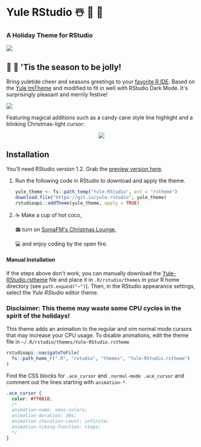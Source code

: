 # Yule RStudio &#x2603;&#xFE0F; &#x1F384; &#x1F381;

### A Holiday Theme for RStudio

![](images/mockup-rstudio.png)

## &#x1F385; &#x1F936; 'Tis the season to be jolly!

Bring yuletide cheer and seasons greetings to your [favorite R IDE](https://rstudio.com). Based on the [Yule tmTheme](https://tmtheme-editor.herokuapp.com/#!/editor/theme/Yule) and modified to fit in well with RStudio Dark Mode. It's surprisingly pleasant and merrily festive!

![](images/floating-rstudio.png)

Featuring magical additions such as a candy cane style line highlight and a blinking Christmas-light cursor:

<p align="center"><img src="images/blinking-cursor.gif"/></p>

## Installation

You'll need RStudio version 1.2. Grab the [preview version here](https://www.rstudio.com/products/rstudio/download/preview/).

1. Run the following code in RStudio to download and apply the theme.

   ```r
   yule_theme <- fs::path_temp("Yule-RStudio", ext = "rstheme")
   download.file("https://git.io/yule-rstudio", yule_theme)
   rstudioapi::addTheme(yule_theme, apply = TRUE)
   ```

1. &#x2615; Make a cup of hot coco,

    &#x1F4FB; turn on [SomaFM's Christmas Lounge](https://somafm.com/christmas/), 
    
    &#x1F4BB; and enjoy coding by the open fire.

#### Manual Installation

If the steps above don't work, you can manually download the [Yule-RStudio.rstheme](Yule-RStudio.rstheme) file and place it in `.R/rstudio/themes` in your R home directory (see `path.expand("~")`). Then, in the RStudio appearance settings, select the _Yule RStudio_ editor theme. 

### Disclaimer: This theme may waste some CPU cycles in the spirit of the holidays!

This theme adds an animation to the regular and vim normal mode cursors that may increase your CPU usage.
To disable animations, edit the theme file in `~/.R/rstudio/themes/Yule-RStudio.rstheme`

```r
rstudioapi::navigateToFile(
  fs::path_home_r(".R", "rstudio", "themes", "Yule-RStudio.rstheme")
)
```

Find the CSS blocks for `.ace_cursor` and `.normal-mode .ace_cursor` and comment out the lines starting with `animation-*`.

```css
.ace_cursor {
  color: #ff0010;
  /*
  animation-name: xmas-colors;
  animation-duration: 30s;
  animation-iteration-count: infinite;
  animation-timing-function: steps;
  */
}
```
